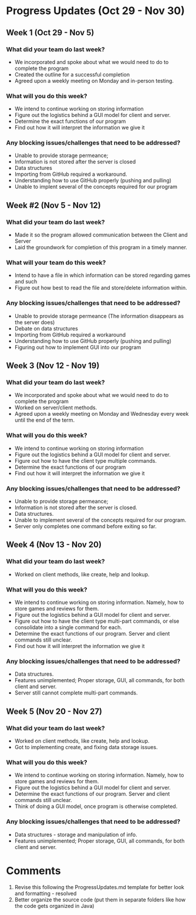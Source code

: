 # Progress Updates (Oct 29 - Nov 30)

## Week 1 (Oct 29 - Nov 5)

### What did your team do last week?
* We incorporated and spoke about what we would need to do to complete the program
* Created the outline for a successful completion 
* Agreed upon a weekly meeting on Monday and in-person testing.

### What will you do this week? 
* We intend to continue working on storing information
* Figure out the logistics  behind a GUI model for client and server.
* Determine the exact functions of our program 
* Find out how it will interpret the information we give it

### Any blocking issues/challenges that need to be addressed? 
* Unable to provide storage permeance; 
* Information is not stored after the server is closed
* Data structures
* Importing from GitHub required a workaround. 
* Understanding how to use GitHub properly (pushing and pulling)
* Unable to implent several of the concepts required for our program

## Week #2 (Nov 5 - Nov 12)

### What did your team do last week?
* Made it so the program allowed communication between the Client and Server
* Laid the groundwork for completion of this program in a timely manner. 

### What will your team do this week? 
* Intend to have a file in which information can be stored regarding games and such
* Figure out how best to read the file and store/delete information within. 

### Any blocking issues/challenges that need to be addressed? 
* Unable to provide storage permeance (The information disappears as the server does)
* Debate on data structures
* Importing from GitHub required a workaround
* Understanding how to use GitHub properly (pushing and pulling)
* Figuring out how to implement GUI into our program

## Week 3 (Nov 12 - Nov 19)

### What did your team do last week?
* We incorporated and spoke about what we would need to do to complete the program
* Worked on server/client methods.
* Agreed upon a weekly meeting on Monday and Wednesday every week until the end of the term.

### What will you do this week? 
* We intend to continue working on storing information
* Figure out the logistics  behind a GUI model for client and server.
* Figure out how to have the client type multiple commands.
* Determine the exact functions of our program 
* Find out how it will interpret the information we give it

### Any blocking issues/challenges that need to be addressed? 
* Unable to provide storage permeance; 
* Information is not stored after the server is closed.
* Data structures.
* Unable to implement several of the concepts required for our program.
* Server only completes one command before exiting so far.

## Week 4 (Nov 13 - Nov 20)

### What did your team do last week?
* Worked on client methods, like create, help and lookup. 

### What will you do this week? 
* We intend to continue working on storing information. Namely, how to store games and reviews for them. 
* Figure out the logistics behind a GUI model for client and server.
* Figure out how to have the client type multi-part commands, or else consolidate into a single command for each.
* Determine the exact functions of our program. Server and client commands still unclear.
* Find out how it will interpret the information we give it

### Any blocking issues/challenges that need to be addressed? 
* Data structures.
* Features unimplemented; Proper storage, GUI, all commands, for both client and server.
* Server still cannot complete multi-part commands.

## Week 5 (Nov 20 - Nov 27)

### What did your team do last week?
* Worked on client methods, like create, help and lookup.
* Got to implementing create, and fixing data storage issues.

### What will you do this week? 
* We intend to continue working on storing information. Namely, how to store games and reviews for them. 
* Figure out the logistics behind a GUI model for client and server.
* Determine the exact functions of our program. Server and client commands still unclear.
* Think of doing a GUI model, once program is otherwise completed.

### Any blocking issues/challenges that need to be addressed? 
* Data structures - storage and manipulation of info.
* Features unimplemented; Proper storage, GUI, all commands, for both client and server.

# Comments
1. Revise this following the ProgressUpdates.md template for better look and formatting - resolved
2. Better organize the source code (put them in separate folders like how the code gets organized in Java)
